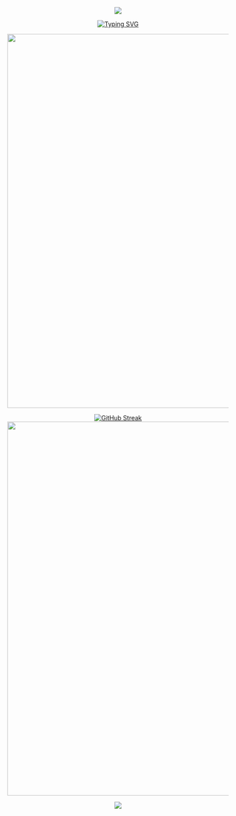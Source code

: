 <!-- https://github.com/kyechan99/capsule-render -->
<p align="center">
<img src="https://capsule-render.vercel.app/api?type=waving&color=timeGradient&height=300&&section=header&text=HI%20THERE!&fontSize=90&fontAlign=50&fontAlignY=30&desc=I%20am%20swwwwj!&descAlign=50&descSize=30&descAlignY=60&animation=twinkling">
</p>
                        
<p align="center">
<a href="https://git.io/typing-svg"><img src="https://readme-typing-svg.demolab.com?font=Fira+Code&weight=500&size=35&duration=3000&pause=1000&color=FFAD47&background=000000&multiline=true&width=850&lines=WELCOME+TO+swj'S+GITHUB+PROFILE" alt="Typing SVG" /></a>
</p>

<p align="center">
<img align="center" width="850" src="https://github-readme-stats.vercel.app/api?username=swwwwj&theme=dark&include_all_commits=true&show_icons=true&hide_border=true" />
</p>

<p align="center">
<a href="https://git.io/streak-stats"><img src="https://streak-stats.demolab.com?user=swwwwj&theme=dark&border_radius=4.6&card_width=850" alt="GitHub Streak" /></a>
<img width="850" src="https://github-readme-activity-graph.vercel.app/graph?username=swwwwj&theme=gotham&hide_border=true&area=true" />
</p>

<!-- https://github.com/kyechan99/capsule-render -->
<p align="center">
<img src="https://capsule-render.vercel.app/api?type=waving&color=timeGradient&height=300&&section=footer&text=THE%20END!&fontSize=90&fontAlign=50&fontAlignY=70&desc=HA%20!%20HA%20!%20HA&descAlign=50&descSize=30&descAlignY=40&animation=twinkling">
</p>
